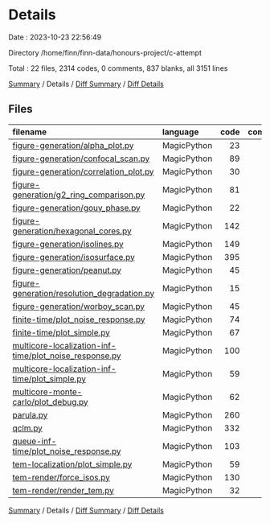 # Details

Date : 2023-10-23 22:56:49

Directory /home/finn/finn-data/honours-project/c-attempt

Total : 22 files,  2314 codes, 0 comments, 837 blanks, all 3151 lines

[Summary](results.md) / Details / [Diff Summary](diff.md) / [Diff Details](diff-details.md)

## Files
| filename | language | code | comment | blank | total |
| :--- | :--- | ---: | ---: | ---: | ---: |
| [figure-generation/alpha_plot.py](/figure-generation/alpha_plot.py) | MagicPython | 23 | 0 | 6 | 29 |
| [figure-generation/confocal_scan.py](/figure-generation/confocal_scan.py) | MagicPython | 89 | 0 | 37 | 126 |
| [figure-generation/correlation_plot.py](/figure-generation/correlation_plot.py) | MagicPython | 30 | 0 | 10 | 40 |
| [figure-generation/g2_ring_comparison.py](/figure-generation/g2_ring_comparison.py) | MagicPython | 81 | 0 | 53 | 134 |
| [figure-generation/gouy_phase.py](/figure-generation/gouy_phase.py) | MagicPython | 22 | 0 | 6 | 28 |
| [figure-generation/hexagonal_cores.py](/figure-generation/hexagonal_cores.py) | MagicPython | 142 | 0 | 84 | 226 |
| [figure-generation/isolines.py](/figure-generation/isolines.py) | MagicPython | 149 | 0 | 46 | 195 |
| [figure-generation/isosurface.py](/figure-generation/isosurface.py) | MagicPython | 395 | 0 | 170 | 565 |
| [figure-generation/peanut.py](/figure-generation/peanut.py) | MagicPython | 45 | 0 | 16 | 61 |
| [figure-generation/resolution_degradation.py](/figure-generation/resolution_degradation.py) | MagicPython | 15 | 0 | 7 | 22 |
| [figure-generation/worboy_scan.py](/figure-generation/worboy_scan.py) | MagicPython | 45 | 0 | 16 | 61 |
| [finite-time/plot_noise_response.py](/finite-time/plot_noise_response.py) | MagicPython | 74 | 0 | 25 | 99 |
| [finite-time/plot_simple.py](/finite-time/plot_simple.py) | MagicPython | 67 | 0 | 28 | 95 |
| [multicore-localization-inf-time/plot_noise_response.py](/multicore-localization-inf-time/plot_noise_response.py) | MagicPython | 100 | 0 | 33 | 133 |
| [multicore-localization-inf-time/plot_simple.py](/multicore-localization-inf-time/plot_simple.py) | MagicPython | 59 | 0 | 24 | 83 |
| [multicore-monte-carlo/plot_debug.py](/multicore-monte-carlo/plot_debug.py) | MagicPython | 62 | 0 | 24 | 86 |
| [parula.py](/parula.py) | MagicPython | 260 | 0 | 2 | 262 |
| [qclm.py](/qclm.py) | MagicPython | 332 | 0 | 138 | 470 |
| [queue-inf-time/plot_noise_response.py](/queue-inf-time/plot_noise_response.py) | MagicPython | 103 | 0 | 32 | 135 |
| [tem-localization/plot_simple.py](/tem-localization/plot_simple.py) | MagicPython | 59 | 0 | 24 | 83 |
| [tem-render/force_isos.py](/tem-render/force_isos.py) | MagicPython | 130 | 0 | 46 | 176 |
| [tem-render/render_tem.py](/tem-render/render_tem.py) | MagicPython | 32 | 0 | 10 | 42 |

[Summary](results.md) / Details / [Diff Summary](diff.md) / [Diff Details](diff-details.md)